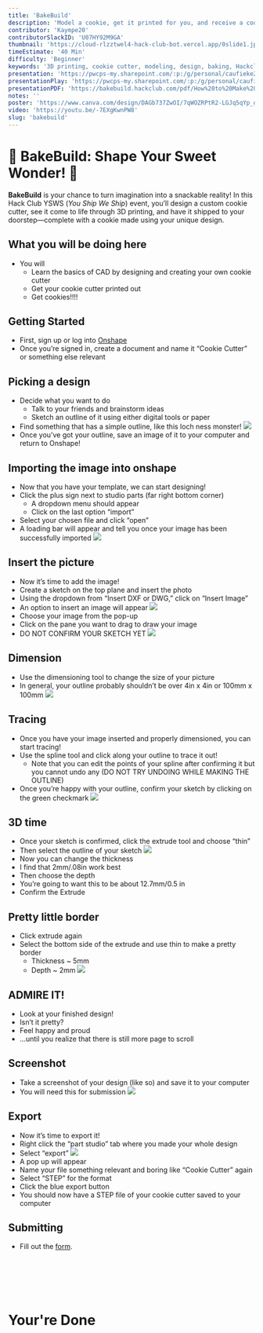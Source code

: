 ```yaml
---
title: 'BakeBuild'
description: 'Model a cookie, get it printed for you, and receive a cookie grant.'
contributor: 'Kaympe20'
contributorSlackID: 'U07HY92M9GA'
thumbnail: 'https://cloud-rlzztwel4-hack-club-bot.vercel.app/0slide1.jpg'
timeEstimate: '40 Min'
difficulty: 'Beginner'
keywords: '3D printing, cookie cutter, modeling, design, baking, Hackclub, YSWS, beginner project, hands-on, creative, STEM, CAD, cookie grant, workshop, fun activity'
presentation: 'https://pwcps-my.sharepoint.com/:p:/g/personal/caufieke27_pwcs-edu_org/Eb48dNb9N6FHoj95PwX8UQUBIeBCbS1FI1i_lgegCg6G2A?e=ebhK2E'
presentationPlay: 'https://pwcps-my.sharepoint.com/:p:/g/personal/caufieke27_pwcs-edu_org/Eb48dNb9N6FHoj95PwX8UQUBIeBCbS1FI1i_lgegCg6G2A?e=ebhK2E'
presentationPDF: 'https://bakebuild.hackclub.com/pdf/How%20to%20Make%20a%20Cookie%20Cutter.pdf'
notes: ''
poster: 'https://www.canva.com/design/DAGb737ZwOI/7qWOZRPtR2-LGJq5qYp_oA/edit?utm_content=DAGb737ZwOI&utm_campaign=designshare&utm_medium=link2&utm_source=sharebutton'
video: 'https://youtu.be/-7EXgKwnPW8'
slug: 'bakebuild'
---
```


# 🎉 BakeBuild: Shape Your Sweet Wonder! 🍪

**BakeBuild** is your chance to turn imagination into a snackable reality! In this Hack Club YSWS (*You Ship We Ship*) event, you’ll design a custom cookie cutter, see it come to life through 3D printing, and have it shipped to your doorstep—complete with a cookie made using your unique design.

## What you will be doing here
* You will
    * Learn the basics of CAD by designing and creating your own cookie cutter
    * Get your cookie cutter printed out
    * Get cookies!!!!

## Getting Started
* First, sign up or log into [Onshape​](https://www.onshape.com/)
* Once you’re signed in, create a document and name it “Cookie Cutter” or something else relevant

## Picking a design
* Decide what you want to do​
    * Talk to your friends and brainstorm ideas​
    * Sketch an outline of it using either digital tools or paper
* Find something that has a simple outline, like this loch ness monster!
![](https://cloud-j3vzjmngz-hack-club-bot.vercel.app/0picture.png)
* Once you’ve got your outline, save an image of it to your computer and return to Onshape!

## Importing the image into onshape
* Now that you have your template, we can start designing!​
* Click the plus sign next to studio parts (far right bottom corner)​
    * A dropdown menu should appear​
    * Click on the last option “import”​
* Select your chosen file and click “open”​
* A loading bar will appear and tell you once your image has been successfully imported
![](https://cloud-4ld7cxlyw-hack-club-bot.vercel.app/4image6.png)

## Insert the picture
* Now it’s time to add the image!​
* Create a sketch on the top plane and insert the photo ​
* Using the dropdown from “Insert DXF or DWG,” click on “Insert Image”​
* An option to insert an image will appear
![](https://cloud-i4xfog8ph-hack-club-bot.vercel.app/0image7.png)
* Choose your image from the pop-up​
* Click on the pane you want to drag to draw your image​
* DO NOT CONFIRM YOUR SKETCH YET
![](https://cloud-jverinan3-hack-club-bot.vercel.app/0image8.png)


## Dimension
* Use the dimensioning tool to change the size of your picture​
* In general, your outline probably shouldn’t be over 4in x 4in or 100mm x 100mm
![](https://cloud-jverinan3-hack-club-bot.vercel.app/1image9.png)


## Tracing
* Once you have your image inserted and properly dimensioned, you can start tracing!​
* Use the spline tool and click along your outline to trace it out!​
    * Note that you can edit the points of your spline after confirming it but you cannot undo any (DO NOT TRY UNDOING WHILE MAKING THE OUTLINE)​
* Once you’re happy with your outline, confirm your sketch by clicking on the green checkmark​
![](https://cloud-jverinan3-hack-club-bot.vercel.app/2image10.png)

## 3D time
* Once your sketch is confirmed, click the extrude tool and choose “thin” ​
* Then select the outline of your sketch​
![](https://cloud-11umbk5i1-hack-club-bot.vercel.app/0image11.png)
* Now you can change the thickness​
* I find that  2mm/.08in work best​
* Then choose the depth​
* You’re going to want this to be about 12.7mm/0.5 in​
* Confirm the Extrude

## Pretty little border​
* Click extrude again​
* Select the bottom side of the extrude and use thin to make a pretty border​
    * Thickness ~ 5mm​
    * Depth ~ 2mm
![](https://cloud-11umbk5i1-hack-club-bot.vercel.app/2image13.png)

## ADMIRE IT!​
* Look at your finished design!​
* Isn’t it pretty?​
* Feel happy and proud ​
* …until you realize that there is still more page to scroll

## Screenshot
* Take a screenshot of your design (like so) and save it to your computer​
* You will need this for submission
![](https://cloud-11umbk5i1-hack-club-bot.vercel.app/3image14.png)

## Export
* Now it’s time to export it!​
* Right click the “part studio” tab where you made your whole design ​
* Select “export”
![](https://cloud-11umbk5i1-hack-club-bot.vercel.app/4image15.png)
* A pop up will appear​
* Name your file something relevant and boring like ​“Cookie Cutter” again​
* Select “STEP” for the format​
* Click the blue export button​
* You should now have a STEP file of your cookie cutter saved to your computer

## Submitting
* Fill out the [form](https://airtable.com/apphIjW8QTCISm6tv/pagbs9wcZpDTyQ8cZ/form).
<br></br>
<br></br>
<br></br>
# Your're Done